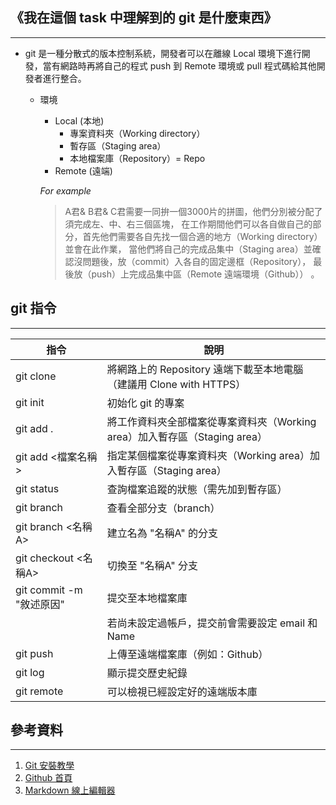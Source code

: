 

## 《我在這個 task 中理解到的 git 是什麼東西》
-----

* git 是一種分散式的版本控制系統，開發者可以在離線 Local 環境下進行開發，當有網路時再將自己的程式 push 到 Remote 環境或 pull 程式碼給其他開發者進行整合。
	* 環境
		* Local (本地)
			* 專案資料夾（Working directory）
			* 暫存區（Staging area）
			* 本地檔案庫（Repository）= Repo
		* Remote (遠端)
		
		
		*For example*
		
		>A君& B君& C君需要一同拚一個3000片的拼圖，他們分別被分配了須完成左、中、右三個區塊，
		在工作期間他們可以各自做自己的部分，首先他們需要各自先找一個合適的地方（Working directory）並會在此作業，
		當他們將自己的完成品集中（Staging area）並確認沒問題後，放（commit）入各自的固定邊框（Repository），
		最後放（push）上完成品集中區（Remote 遠端環境（Github）） 。
	
	
## git 指令
-----

| 指令                    | 說明                                                                      |
|-------------------------|---------------------------------------------------------------------------|
| git clone  <url>        | 將網路上的 Repository 遠端下載至本地電腦（建議用 Clone with HTTPS）|
| git init                | 初始化 git 的專案|
| git add .               | 將工作資料夾全部檔案從專案資料夾（Working area）加入暫存區（Staging area）|
| git add <檔案名稱>      | 指定某個檔案從專案資料夾（Working area）加入暫存區（Staging area）|
| git status              | 查詢檔案追蹤的狀態（需先加到暫存區）|
| git branch              | 查看全部分支（branch）|
| git branch <名稱A>      | 建立名為 "名稱A" 的分支 |
| git checkout <名稱A>    | 切換至 "名稱A" 分支|
| git commit -m "敘述原因"| 提交至本地檔案庫
|                         | 若尚未設定過帳戶，提交前會需要設定 email 和 Name
| git push                | 上傳至遠端檔案庫（例如：Github）
| git log                 | 顯示提交歷史紀錄 |
| git remote              | 可以檢視已經設定好的遠端版本庫 |

## 參考資料
-----


1. [Git 安裝教學](https://progressbar.tw/posts/1)
2. [Github 首頁](https://github.com/)
3. [Markdown 線上編輯器](https://hackmd.io/)

